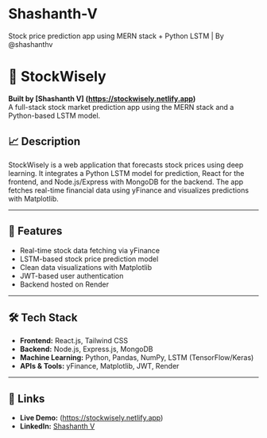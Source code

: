 # Shashanth-V
Stock price prediction app using MERN stack + Python LSTM | By @shashanthv
# 🔮 StockWisely

**Built by [Shashanth V] (https://stockwisely.netlify.app)**  
A full-stack stock market prediction app using the MERN stack and a Python-based LSTM model.

## 📈 Description
StockWisely is a web application that forecasts stock prices using deep learning. It integrates a Python LSTM model for prediction, React for the frontend, and Node.js/Express with MongoDB for the backend. The app fetches real-time financial data using yFinance and visualizes predictions with Matplotlib.

---

## 🚀 Features
- Real-time stock data fetching via yFinance
- LSTM-based stock price prediction model
- Clean data visualizations with Matplotlib
- JWT-based user authentication
- Backend hosted on Render

---

## 🛠 Tech Stack
- **Frontend:** React.js, Tailwind CSS  
- **Backend:** Node.js, Express.js, MongoDB  
- **Machine Learning:** Python, Pandas, NumPy, LSTM (TensorFlow/Keras)  
- **APIs & Tools:** yFinance, Matplotlib, JWT, Render

---

## 🔗 Links
- **Live Demo:** (https://stockwisely.netlify.app)
- **LinkedIn:** [Shashanth V](https://www.linkedin.com/in/shashanth-v-55b227334/)

